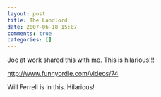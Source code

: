 ```yaml
---
layout: post
title: The Landlord
date: 2007-06-18 15:07
comments: true
categories: []
---
```

Joe at work shared this with me. This is hilarious!!!

<a href="http://www.funnyordie.com/videos/74">http://www.funnyordie.com/videos/74 </a>

Will Ferrell is in this. Hilarious!
